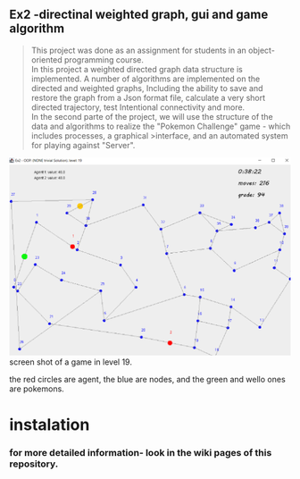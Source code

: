 ## Ex2 -directinal weighted graph, gui and game algorithm
  >This project was done as an assignment for students in an object-oriented programming course.  
  >In this project a weighted directed graph data structure is implemented.
  >A number of algorithms are implemented on the directed and weighted graphs,
  >Including the ability to save and restore the graph from a Json format file, calculate a very short directed trajectory, test
  >Intentional connectivity and more.  
  >In the second parte of the project, we will use the structure of the data and algorithms to realize the "Pokemon Challenge" game - which includes processes, a graphical       >interface, and an automated system for playing against
  >"Server".


![alt text](images/level%2019.png)
screen shot of a game in level 19.

the red circles are agent, the blue are nodes, and the green and wello ones are pokemons.

# instalation


### for more detailed information- look in the wiki pages of this repository.

